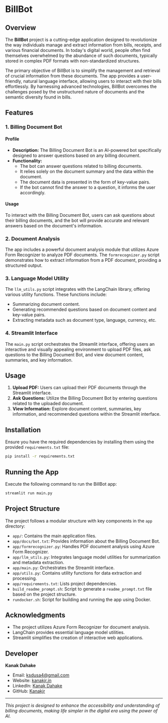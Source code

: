 # BillBot

## Overview

The **BillBot** project is a cutting-edge application designed to revolutionize the way individuals manage and extract information from bills, receipts, and various financial documents. In today's digital world, people often find themselves overwhelmed by the abundance of such documents, typically stored in complex PDF formats with non-standardized structures.

The primary objective of BillBot is to simplify the management and retrieval of crucial information from these documents. The app provides a user-friendly, natural language interface, allowing users to interact with their bills effortlessly. By harnessing advanced technologies, BillBot overcomes the challenges posed by the unstructured nature of documents and the semantic diversity found in bills.

## Features

### 1. **Billing Document Bot**

#### Profile

- **Description:** The Billing Document Bot is an AI-powered bot specifically designed to answer questions based on any billing document.
- **Functionality:**
  - The bot can answer questions related to billing documents.
  - It relies solely on the document summary and the data within the document.
  - The document data is presented in the form of key-value pairs.
  - If the bot cannot find the answer to a question, it informs the user accordingly.

#### Usage

To interact with the Billing Document Bot, users can ask questions about their billing documents, and the bot will provide accurate and relevant answers based on the document's information.

### 2. **Document Analysis**

The app includes a powerful document analysis module that utilizes Azure Form Recognizer to analyze PDF documents. The `formrecognizer.py` script demonstrates how to extract information from a PDF document, providing a structured output.

### 3. **Language Model Utility**

The `llm_utils.py` script integrates with the LangChain library, offering various utility functions. These functions include:

- Summarizing document content.
- Generating recommended questions based on document content and key-value pairs.
- Extracting metadata such as document type, language, currency, etc.

### 4. **Streamlit Interface**

The `main.py` script orchestrates the Streamlit interface, offering users an interactive and visually appealing environment to upload PDF files, ask questions to the Billing Document Bot, and view document content, summaries, and key information.

## Usage

1. **Upload PDF:** Users can upload their PDF documents through the Streamlit interface.
2. **Ask Questions:** Utilize the Billing Document Bot by entering questions related to the uploaded document.
3. **View Information:** Explore document content, summaries, key information, and recommended questions within the Streamlit interface.

## Installation

Ensure you have the required dependencies by installing them using the provided `requirements.txt` file:

```bash
pip install -r requirements.txt
```

## Running the App

Execute the following command to run the BillBot app:

```bash
streamlit run main.py
```

## Project Structure

The project follows a modular structure with key components in the `app` directory:

- `app/`: Contains the main application files.
- `app/docs/bot.txt`: Provides information about the Billing Document Bot.
- `app/formrecognizer.py`: Handles PDF document analysis using Azure Form Recognizer.
- `app/llm_utils.py`: Integrates language model utilities for summarization and metadata extraction.
- `app/main.py`: Orchestrates the Streamlit interface.
- `app/utils.py`: Contains utility functions for data extraction and processing.
- `app/requirements.txt`: Lists project dependencies.
- `build_readme_prompt.sh`: Script to generate a `readme_prompt.txt` file based on the project structure.
- `rundocker.sh`: Script for building and running the app using Docker.

## Acknowledgments

- The project utilizes Azure Form Recognizer for document analysis.
- LangChain provides essential language model utilities.
- Streamlit simplifies the creation of interactive web applications.

## Developer

**Kanak Dahake**
- Email: ksdusa4@gmail.com
- Website: [kanakjr.in](https://kanakjr.in)
- LinkedIn: [Kanak Dahake](https://www.linkedin.com/in/kanak-dahake)
- GitHub: [Kanakjr](https://github.com/Kanakjr)

---

*This project is designed to enhance the accessibility and understanding of billing documents, making life simpler in the digital era using the power of AI.*